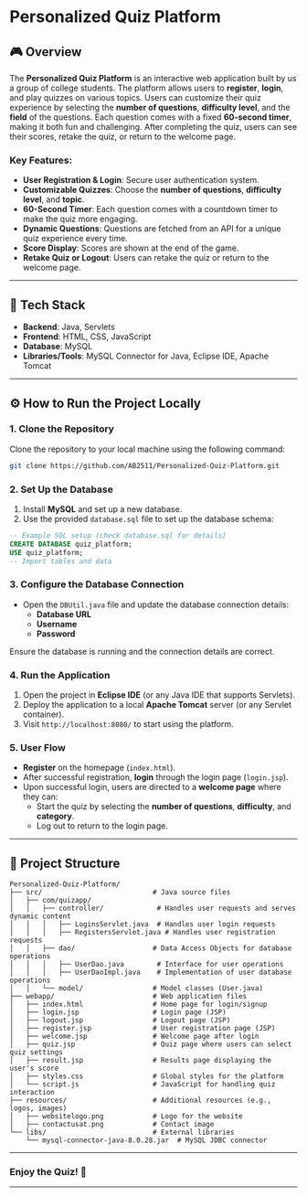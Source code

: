 # Personalized Quiz Platform

## 🎮 **Overview**

The **Personalized Quiz Platform** is an interactive web application built by us a group of college students. The platform allows users to **register**, **login**, and play quizzes on various topics. Users can customize their quiz experience by selecting the **number of questions**, **difficulty level**, and the **field** of the questions. Each question comes with a fixed **60-second timer**, making it both fun and challenging. After completing the quiz, users can see their scores, retake the quiz, or return to the welcome page.

### **Key Features:**
- **User Registration & Login**: Secure user authentication system.
- **Customizable Quizzes**: Choose the **number of questions**, **difficulty level**, and **topic**.
- **60-Second Timer**: Each question comes with a countdown timer to make the quiz more engaging.
- **Dynamic Questions**: Questions are fetched from an API for a unique quiz experience every time.
- **Score Display**: Scores are shown at the end of the game.
- **Retake Quiz or Logout**: Users can retake the quiz or return to the welcome page.

---

## 🔧 **Tech Stack**

- **Backend**: Java, Servlets
- **Frontend**: HTML, CSS, JavaScript
- **Database**: MySQL
- **Libraries/Tools**: MySQL Connector for Java, Eclipse IDE, Apache Tomcat

---

## ⚙️ **How to Run the Project Locally**

### 1. **Clone the Repository**

Clone the repository to your local machine using the following command:

```bash
git clone https://github.com/AB2511/Personalized-Quiz-Platform.git
```

### 2. **Set Up the Database**
1. Install **MySQL** and set up a new database.
2. Use the provided `database.sql` file to set up the database schema:
   
```sql
-- Example SQL setup (check database.sql for details)
CREATE DATABASE quiz_platform;
USE quiz_platform;
-- Import tables and data
```

### 3. **Configure the Database Connection**
- Open the `DBUtil.java` file and update the database connection details:
  - **Database URL**
  - **Username**
  - **Password**
  
Ensure the database is running and the connection details are correct.

### 4. **Run the Application**
1. Open the project in **Eclipse IDE** (or any Java IDE that supports Servlets).
2. Deploy the application to a local **Apache Tomcat** server (or any Servlet container).
3. Visit `http://localhost:8080/` to start using the platform.

### 5. **User Flow**
- **Register** on the homepage (`index.html`).
- After successful registration, **login** through the login page (`login.jsp`).
- Upon successful login, users are directed to a **welcome page** where they can:
  - Start the quiz by selecting the **number of questions**, **difficulty**, and **category**.
  - Log out to return to the login page.

---

## 📝 **Project Structure**

```
Personalized-Quiz-Platform/
├── src/                           # Java source files
│   ├── com/quizapp/
│   │   ├── controller/             # Handles user requests and serves dynamic content
│   │   │   ├── LoginsServlet.java  # Handles user login requests
│   │   │   ├── RegistersServlet.java # Handles user registration requests
│   │   ├── dao/                   # Data Access Objects for database operations
│   │   │   ├── UserDao.java        # Interface for user operations
│   │   │   ├── UserDaoImpl.java    # Implementation of user database operations
│   │   └── model/                 # Model classes (User.java)
├── webapp/                        # Web application files
│   ├── index.html                 # Home page for login/signup
│   ├── login.jsp                  # Login page (JSP)
│   ├── logout.jsp                 # Logout page (JSP)
│   ├── register.jsp               # User registration page (JSP)
│   ├── welcome.jsp                # Welcome page after login
│   ├── quiz.jsp                   # Quiz page where users can select quiz settings
│   ├── result.jsp                 # Results page displaying the user's score
│   ├── styles.css                 # Global styles for the platform
│   └── script.js                  # JavaScript for handling quiz interaction
├── resources/                     # Additional resources (e.g., logos, images)
│   ├── websitelogo.png            # Logo for the website
│   ├── contactusat.png            # Contact image
└── libs/                          # External libraries
    └── mysql-connector-java-8.0.28.jar  # MySQL JDBC connector
```

---


### **Enjoy the Quiz!** 🎉

---
